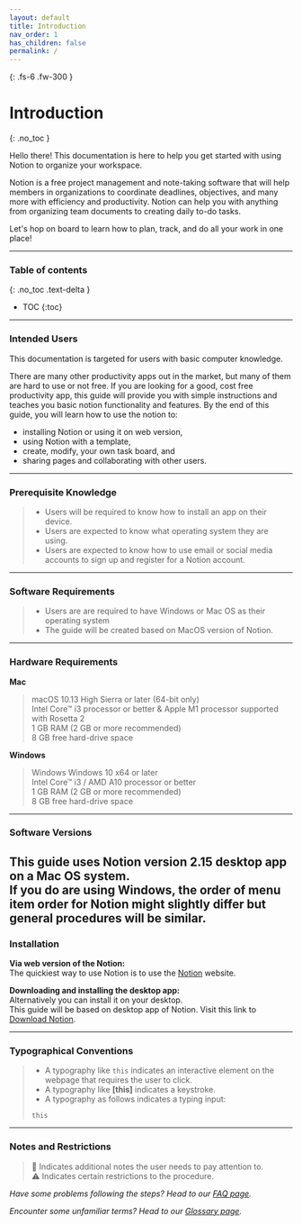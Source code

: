 ```yaml
---
layout: default
title: Introduction
nav_order: 1
has_children: false
permalink: /
---
```


{: .fs-6 .fw-300 }
# Introduction
{: .no_toc }

Hello there! This documentation is here to help you get started with using Notion to organize your workspace. 

Notion is a free project management and note-taking software that will help members in organizations to coordinate deadlines, objectives, and many more with efficiency and productivity. Notion can help you with anything from organizing team documents to creating daily to-do tasks.

Let's hop on board to learn how to plan, track, and do all your work in one place!

---

### Table of contents
{: .no_toc .text-delta }
* TOC
{:toc}

---

### Intended Users

This documentation is targeted for users with basic computer knowledge.

There are many other productivity apps out in the market, but many of them are hard to use or not free. If you are looking for a good, cost free productivity app, this guide will provide you with simple instructions and teaches you basic notion functionality and features. By the end of this guide, you will learn how to use the notion to:

* installing Notion or using it on web version,
* using Notion with a template,
* create, modify, your own task board, and
* sharing pages and collaborating with other users.

---

### Prerequisite Knowledge

>* Users will be required to know how to install an app on their device.
>* Users are expected to know what operating system they are using. 
>* Users are expected to know how to use email or social media accounts to sign up and register for a Notion account.

---

### Software Requirements
>* Users are are required to have Windows or Mac OS as their operating system
>* The guide will be created based on MacOS version of Notion.

---

### Hardware Requirements

**Mac**
> macOS 10.13 High Sierra or later (64-bit only)<br>
> Intel Core™ i3 processor or better & Apple M1 processor supported with Rosetta 2<br>
> 1 GB RAM (2 GB or more recommended)<br>
> 8 GB free hard-drive space<br>

**Windows**
> Windows Windows 10 x64 or later <br>
> Intel Core™ i3 / AMD A10 processor or better<br>
> 1 GB RAM (2 GB or more recommended)<br>
> 8 GB free hard-drive space<br>

---

### Software Versions

This guide uses Notion version 2.15 desktop app on a Mac OS system. <br>
If you do are using Windows, the order of menu item order for Notion might slightly differ but general procedures will be similar.
---

### Installation

 **Via web version of the Notion:**<br>
The quickiest way to use Notion is to use the [Notion](https://www.notion.so/) website.

**Downloading and installing the desktop app:**<br>
Alternatively you can install it on your desktop. <br>
This guide will be based on desktop app of Notion.
Visit this link to [Download Notion](https://www.notion.so/desktop).

---


### Typographical Conventions
> * A typography like `this` indicates an interactive element on the webpage that requires the user to click.<br>
> * A typography like **[this]** indicates a keystroke.<br>
> * A typography as follows indicates a typing input:<br>
>```
>this
>``` 

---

### Notes and Restrictions

> :ledger:  Indicates additional notes the user needs to pay attention to.<br>
> :warning: Indicates certain restrictions to the procedure.


_Have some problems following the steps? Head to our [FAQ page](https://ws111994.github.io/lost-ark-studio/docs/troubleshooting/)._

_Encounter some unfamiliar terms? Head to our [Glossary page](https://ws111994.github.io/lost-ark-studio/docs/glossary/)._

